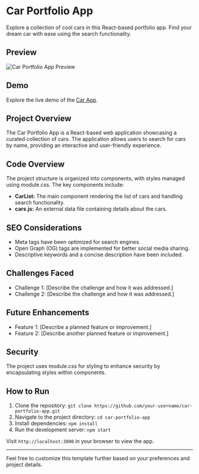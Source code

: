 # Car Portfolio App

Explore a collection of cool cars in this React-based portfolio app. Find your dream car with ease using the search functionality.

## Preview

![Car Portfolio App Preview](https://i.ibb.co/dtRkxNt/Picture5.png)

## Demo

Explore the live demo of the [Car App](https://car-hook-app.netlify.app/).

## Project Overview

The Car Portfolio App is a React-based web application showcasing a curated collection of cars. The application allows users to search for cars by name, providing an interactive and user-friendly experience.

## Code Overview

The project structure is organized into components, with styles managed using module.css. The key components include:

- **CarList:** The main component rendering the list of cars and handling search functionality.
- **cars.js:** An external data file containing details about the cars.

## SEO Considerations

- Meta tags have been optimized for search engines.
- Open Graph (OG) tags are implemented for better social media sharing.
- Descriptive keywords and a concise description have been included.

## Challenges Faced

- Challenge 1: [Describe the challenge and how it was addressed.]
- Challenge 2: [Describe the challenge and how it was addressed.]

## Future Enhancements

- Feature 1: [Describe a planned feature or improvement.]
- Feature 2: [Describe another planned feature or improvement.]

## Security

The project uses module.css for styling to enhance security by encapsulating styles within components.

## How to Run

1. Clone the repository: `git clone https://github.com/your-username/car-portfolio-app.git`
2. Navigate to the project directory: `cd car-portfolio-app`
3. Install dependencies: `npm install`
4. Run the development server: `npm start`

Visit `http://localhost:3000` in your browser to view the app.

---

Feel free to customize this template further based on your preferences and project details.
